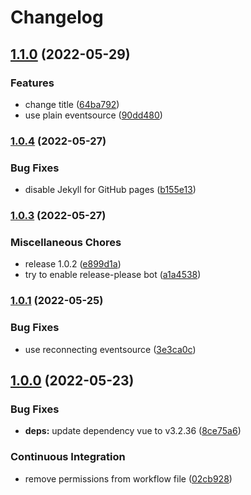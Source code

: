 # Changelog

## [1.1.0](https://github.com/cailloumajor/ambient-light-relay-ui/compare/v1.0.4...v1.1.0) (2022-05-29)


### Features

* change title ([64ba792](https://github.com/cailloumajor/ambient-light-relay-ui/commit/64ba792554b9985ef0d4215fc59898a674012830))
* use plain eventsource ([90dd480](https://github.com/cailloumajor/ambient-light-relay-ui/commit/90dd480c20f5649aaa142395e7fe4ef211cfa595))

### [1.0.4](https://github.com/cailloumajor/ambient-light-relay-ui/compare/v1.0.3...v1.0.4) (2022-05-27)


### Bug Fixes

* disable Jekyll for GitHub pages ([b155e13](https://github.com/cailloumajor/ambient-light-relay-ui/commit/b155e1332dc16ded7082c7ec83556e0d769538cd))

### [1.0.3](https://github.com/cailloumajor/ambient-light-relay-ui/compare/v1.0.1...v1.0.3) (2022-05-27)


### Miscellaneous Chores

* release 1.0.2 ([e899d1a](https://github.com/cailloumajor/ambient-light-relay-ui/commit/e899d1a99242fc7caeb9bf8198b85bce765747de))
* try to enable release-please bot ([a1a4538](https://github.com/cailloumajor/ambient-light-relay-ui/commit/a1a4538ae166adebafa0a133574e2b83beaeef40))

### [1.0.1](https://github.com/cailloumajor/ambient-light-relay-ui/compare/v1.0.0...v1.0.1) (2022-05-25)


### Bug Fixes

* use reconnecting eventsource ([3e3ca0c](https://github.com/cailloumajor/ambient-light-relay-ui/commit/3e3ca0c3e28ff018c9e171c3dffce0e7cc22646d))

## [1.0.0](https://github.com/cailloumajor/ambient-light-relay-ui/compare/v0.0.1...v1.0.0) (2022-05-23)


### Bug Fixes

* **deps:** update dependency vue to v3.2.36 ([8ce75a6](https://github.com/cailloumajor/ambient-light-relay-ui/commit/8ce75a663fb98c5040f57d19afe9ffba02413c25))


### Continuous Integration

* remove permissions from workflow file ([02cb928](https://github.com/cailloumajor/ambient-light-relay-ui/commit/02cb92870af47275a5c68c1a050c966cb0564651))
